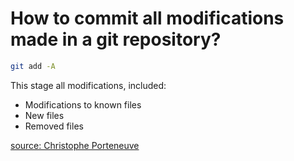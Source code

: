 How to commit all modifications made in a git repository?
======

```sh
git add -A
```

This stage all modifications, included:

 * Modifications to known files
 * New files
 * Removed files

[source: Christophe Porteneuve](https://medium.com/@porteneuve/30-git-cli-options-you-should-know-about-15423e8771df)